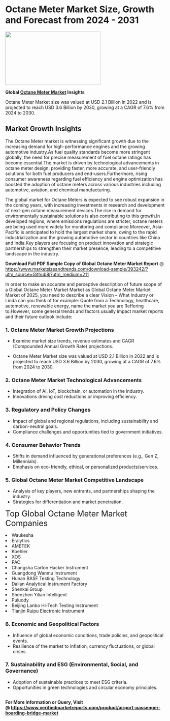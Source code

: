 <H1>Octane Meter Market Size, Growth and Forecast from 2024 - 2031</H1><img class="aligncenter size-medium wp-image-584254" src="https://thirdeyenews.in/wp-content/uploads/2024/09/Global-Market-Research-300x168.jpeg" alt="" width="300" height="168" /><p><strong>Global&nbsp;<a href="https://www.marketsizeandtrends.com/download-sample/393242/?utm_source=Github8j?utm_medium=211">Octane Meter Market</a> Insights</strong></p><p>Octane Meter Market size was valued at USD 2.1 Billion in 2022 and is projected to reach USD 3.6 Billion by 2030, growing at a CAGR of 7.6% from 2024 to 2030.</p><p><h2>Market Growth Insights</h2> <p>The Octane Meter market is witnessing significant growth due to the increasing demand for high-performance engines and the growing automotive industry.As fuel quality standards become more stringent globally, the need for precise measurement of fuel octane ratings has become essential.The market is driven by technological advancements in octane meter design, providing faster, more accurate, and user-friendly solutions for both fuel producers and end-users.Furthermore, rising consumer awareness regarding fuel efficiency and engine optimization has boosted the adoption of octane meters across various industries including automotive, aviation, and chemical manufacturing.</p> <p>The global market for Octane Meters is expected to see robust expansion in the coming years, with increasing investments in research and development of next-gen octane measurement devices.The rise in demand for environmentally sustainable solutions is also contributing to this growth.In developed regions, where emissions regulations are stricter, octane meters are being used more widely for monitoring and compliance.Moreover, Asia-Pacific is anticipated to hold the largest market share, owing to the rapid industrialization and the growing automotive sector in countries like China and India.Key players are focusing on product innovation and strategic partnerships to strengthen their market presence, leading to a competitive landscape in the industry.<p><span class=""><strong>Download Full PDF Sample Copy of Global Octane Meter Market Report</strong> @ <a href="https://www.marketsizeandtrends.com/download-sample/393242/?utm_source=Github8j?utm_medium=211" target="_blank">https://www.marketsizeandtrends.com/download-sample/393242/?utm_source=Github8j?utm_medium=211</a></span></p><p>In order to make an accurate and perceptive description of future scope of a Global&nbsp;Octane Meter Market Market as Global&nbsp;Octane Meter Market Market of 2025, you need to describe a clear Vision &ndash; What Industry or Linda can you think of for example: Quote from a Technology, healthcare, automotive, renewable energy, name the market you are Reffering to.However, some general trends and factors usually impact market reports and their future outlook include:</p><h3>1.&nbsp;<strong>Octane Meter Market Growth Projections</strong></h3><ul><li>Examine market size trends, revenue estimates and CAGR (Compounded Annual Growth Rate) projections.</li><li><p>Octane Meter Market size was valued at USD 2.1 Billion in 2022 and is projected to reach USD 3.6 Billion by 2030, growing at a CAGR of 7.6% from 2024 to 2030.</p></li></ul><h3>2.&nbsp;<strong>Octane Meter Market Technological Advancements</strong></h3><ul><li>Integration of AI, IoT, blockchain, or automation in the industry.</li><li>Innovations driving cost reductions or improving efficiency.</li></ul><h3>3.&nbsp;<strong>Regulatory and Policy Changes</strong></h3><ul><li>Impact of global and regional regulations, including sustainability and carbon-neutral goals.</li><li>Compliance challenges and opportunities tied to government initiatives.</li></ul><h3>4.&nbsp;<strong>Consumer Behavior Trends</strong></h3><ul><li>Shifts in demand influenced by generational preferences (e.g., Gen Z, Millennials).</li><li>Emphasis on eco-friendly, ethical, or personalized products/services.</li></ul><h3>5.&nbsp;<strong>Global Octane Meter Market Competitive Landscape</strong></h3><ul><li>Analysis of key players, new entrants, and partnerships shaping the industry.</li><li>Strategies for differentiation and market penetration.</li></ul><p data-pm-slice="1 1 []"><span style="color: inherit; font-family: inherit; font-size: 25px;">Top Global Octane Meter Market Companies</span></p><div class="" data-test-id=""><p><li>Waukesha</li><li> Eralytics</li><li> AMETEK</li><li> Koehler</li><li> XOS</li><li> PAC</li><li> Changsha Carton Hacker Instrument</li><li> Guangdong Wanmu Instrument</li><li> Hunan BASF Testing Technology</li><li> Dalian Analytical Instrument Factory</li><li> Shenkai Group</li><li> Shenzhen Yilian Intelligent</li><li> Puluody</li><li> Beijing Lanbo Hi-Tech Testing Instrument</li><li> Tianjin Ruipu Electronic Instrument</li></p></div><h3>6.&nbsp;<strong>Economic and Geopolitical Factors</strong></h3><ul><li>Influence of global economic conditions, trade policies, and geopolitical events.</li><li>Resilience of the market to inflation, currency fluctuations, or global crises.</li></ul><h3>7.&nbsp;<strong>Sustainability and ESG (Environmental, Social, and Governance)</strong></h3><ul><li>Adoption of sustainable practices to meet ESG criteria.</li><li>Opportunities in green technologies and circular economy principles.</li></ul><h2><strong style="font-size: 14px;">For More Information or Query, Visit @&nbsp;</strong><a style="background-color: #ffffff; font-size: 14px;" href="https://www.marketsizeandtrends.com/report/octane-meter-market/" target="_blank">https://www.verifiedmarketreports.com/product/airport-passenger-boarding-bridge-market</a></h2>